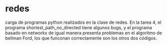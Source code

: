 # redes
carga de programas python realizados en la clase de redes.
En la tarea 4, el programa shortest_path_no_directed tiene algunos bugs, y el programa basado en networkx de igual manera presenta problemas en el algoritmo de bellman Ford, los que funconan correctamente son los otros dos códigos.
